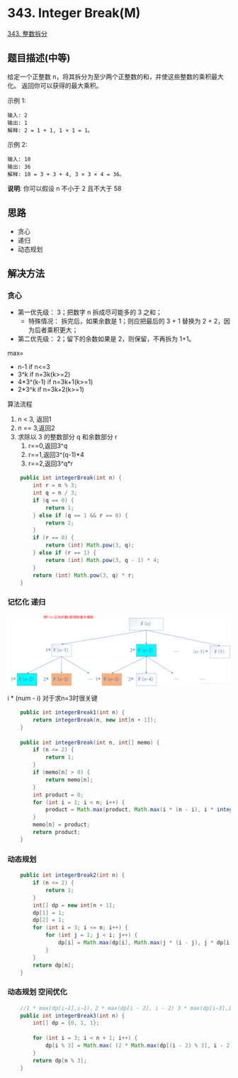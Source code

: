 
# 343. Integer Break(M)

[343. 整数拆分](https://leetcode-cn.com/problems/integer-break/)

## 题目描述(中等)

给定一个正整数 n，将其拆分为至少两个正整数的和，并使这些整数的乘积最大化。 返回你可以获得的最大乘积。

示例 1:
```
输入: 2
输出: 1
解释: 2 = 1 + 1, 1 × 1 = 1。
```
示例 2:
```
输入: 10
输出: 36
解释: 10 = 3 + 3 + 4, 3 × 3 × 4 = 36。
```
**说明**: 你可以假设 n 不小于 2 且不大于 58

## 思路

- 贪心
- 递归
- 动态规划

## 解决方法

### 贪心

- 第一优先级： 3；把数字 n 拆成尽可能多的 3 之和；
    - 特殊情况： 拆完后，如果余数是 1；则应把最后的 3 + 1 替换为 2 + 2，因为后者乘积更大；
- 第二优先级： 2；留下的余数如果是 2，则保留，不再拆为 1+1。

max=
- n-1           if n<=3
- 3^k           if n=3k(k>=2)
- 4*3^(k-1)     if n=3k+1(k>=1)
- 2*3^k         if n=3k+2(k>=1)


算法流程
1. n < 3, 返回1
2. n == 3,返回2
3. 求除以 3 的整数部分 q 和余数部分 r
   1. r==0,返回3^q
   2. r==1,返回3^(q-1)*4
   3. r==2,返回3^q*r

```java
    public int integerBreak(int n) {
        int r = n % 3;
        int q = n / 3;
        if (q == 0) {
            return 1;
        } else if (q == 1 && r == 0) {
            return 2;
        }
        if (r == 0) {
            return (int) Math.pow(3, q);
        } else if (r == 1) {
            return (int) Math.pow(3, q - 1) * 4;
        }
        return (int) Math.pow(3, q) * r;
    }
```

### 记忆化 递归

![](../assets/301-400/343-s-2-1.png)

i * (num - i) 对于求n=3时很关键

```java
    public int integerBreak1(int n) {
        return integerBreak(n, new int[n + 1]);
    }

    public int integerBreak(int n, int[] memo) {
        if (n <= 2) {
            return 1;
        }
        if (memo[n] > 0) {
            return memo[n];
        }
        int product = 0;
        for (int i = 1; i < n; i++) {
            product = Math.max(product, Math.max(i * (n - i), i * integerBreak(n - i, memo)));
        }
        memo[n] = product;
        return product;
    }

```
### 动态规划

```java
    public int integerBreak2(int n) {
        if (n <= 2) {
            return 1;
        }
        int[] dp = new int[n + 1];
        dp[1] = 1;
        dp[2] = 1;
        for (int i = 3; i <= n; i++) {
            for (int j = 1; j < i; j++) {
                dp[i] = Math.max(dp[i], Math.max(j * (i - j), j * dp[i - j]));
            }
        }
        return dp[n];
    }
```

### 动态规划 空间优化

```java
    //1 * max(dp[i−1],i−1)，2 * max(dp[i - 2], i - 2) 3 * max(dp[i−3],i−3)，大于 3 的加法因子不予考虑。更有甚第一个也无需考虑
    public int integerBreak3(int n) {
        int[] dp = {0, 1, 1};

        for (int i = 3; i < n + 1; i++) {
            dp[i % 3] = Math.max( (2 * Math.max(dp[(i - 2) % 3], i - 2)), 3 * Math.max(dp[(i - 3) % 3], i - 3));
        }
        return dp[n % 3];
    }
```